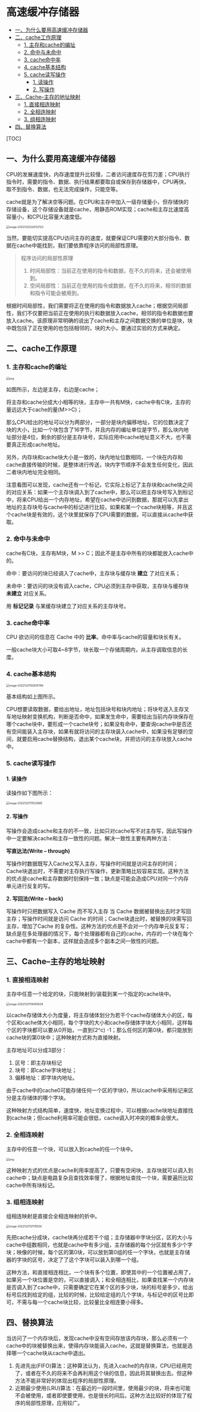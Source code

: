 # 高速缓冲存储器

<!-- START doctoc generated TOC please keep comment here to allow auto update -->
<!-- DON'T EDIT THIS SECTION, INSTEAD RE-RUN doctoc TO UPDATE -->

- [一、为什么要用高速缓冲存储器](#%E4%B8%80%E4%B8%BA%E4%BB%80%E4%B9%88%E8%A6%81%E7%94%A8%E9%AB%98%E9%80%9F%E7%BC%93%E5%86%B2%E5%AD%98%E5%82%A8%E5%99%A8)
- [二、cache工作原理](#%E4%BA%8Ccache%E5%B7%A5%E4%BD%9C%E5%8E%9F%E7%90%86)
    - [1. 主存和cache的编址](#1-%E4%B8%BB%E5%AD%98%E5%92%8Ccache%E7%9A%84%E7%BC%96%E5%9D%80)
    - [2. 命中与未命中](#2-%E5%91%BD%E4%B8%AD%E4%B8%8E%E6%9C%AA%E5%91%BD%E4%B8%AD)
    - [3. cache命中率](#3-cache%E5%91%BD%E4%B8%AD%E7%8E%87)
    - [4. cache基本结构](#4-cache%E5%9F%BA%E6%9C%AC%E7%BB%93%E6%9E%84)
    - [5. cache读写操作](#5-cache%E8%AF%BB%E5%86%99%E6%93%8D%E4%BD%9C)
        - [1. 读操作](#1-%E8%AF%BB%E6%93%8D%E4%BD%9C)
        - [2. 写操作](#2-%E5%86%99%E6%93%8D%E4%BD%9C)
- [三、Cache–主存的地址映射](#%E4%B8%89cache%E4%B8%BB%E5%AD%98%E7%9A%84%E5%9C%B0%E5%9D%80%E6%98%A0%E5%B0%84)
    - [1. 直接相连映射](#1-%E7%9B%B4%E6%8E%A5%E7%9B%B8%E8%BF%9E%E6%98%A0%E5%B0%84)
    - [2. 全相连映射](#2-%E5%85%A8%E7%9B%B8%E8%BF%9E%E6%98%A0%E5%B0%84)
    - [3. 组相连映射](#3-%E7%BB%84%E7%9B%B8%E8%BF%9E%E6%98%A0%E5%B0%84)
- [四、替换算法](#%E5%9B%9B%E6%9B%BF%E6%8D%A2%E7%AE%97%E6%B3%95)

<!-- END doctoc generated TOC please keep comment here to allow auto update -->

[TOC]

## 一、为什么要用高速缓冲存储器

CPU的发展速度快，内存速度提升比较慢，二者访问速度存在剪刀差；CPU执行指令时，需要的指令、数据、执行结果都要取自或保存到存储器中，CPU再快，取不到指令、数据，也无法完成操作，只能空等。

cache就是为了解决空等问题。在CPU和主存中加入一级存储量小，但存储快的存储设备，这个存储设备就是cache，用静态ROM实现；cache和主存比速度高容量小，和CPU比容量大速度低。

<img src="images/5-cache概述.png" alt="image-20221220224132123" style="zoom:50%;" />

当然，要能切实提高CPU访问主存的速度，就要保证CPU需要的大部分指令、数据在cache中能找到，我们要依靠程序访问的局部性原理。

> 程序访问的局部性原理
>
> 1. 时间局部性：当前正在使用的指令和数据，在不久的将来，还会被使用到。
> 2. 空间局部性：当前正在使用的指令或数据，在不久的将来，相邻的数据和指令可能会被用到。

根据时间局部性，我们需要将正在使用的指令和数据放入cache；根据空间局部性，我们不仅要把当前正在使用的执行和数据放入cache，相邻的指令和数据也要放入cache。该原理非常明确的说出了cache和主存之间数据交换的单位是块，块中既包括了正在使用的也包括相邻的，块的大小，要通过实验的方式来确定。

## 二、cache工作原理

### 1. 主存和cache的编址

<img src="images/5-主存和缓存的编址.png" alt="png" style="zoom:50%;" />

如图所示，左边是主存，右边是cache；

将主存和cache分成大小相等的块，主存中一共有M快，cache中有C块，主存的量远远大于cache的量(M>>C)；

那么CPU给出的地址可以分为两部分，一部分是块内偏移地址，它的位数决定了块的大小，比如一个块包含了16字节，并且内存的编址单位是字节，那么块内地址部分是4位，剩余的部分是主存块号，实际应用中cache地址意义不大，也不需要真正形成cache地址。

另外，内存块和cache块大小是一致的，块内地址位数相同，一个块在内存和cache直接传输的时候，是整体进行传送，块内字节顺序不会发生任何变化，因此二者块内地址完全相同。

注意看图可以发现，cache还有一个标记，它实际上标记了主存块和cache块之间的对应关系：如果一个主存块调入到了cache中，那么可以把主存块号写入到标记中，将来CPU给出一个内存地址，希望在cache中访问到数据，那就可以先拿出地址的主存块号与cache中的标记进行比较，如果和某一个cache块相等，并且这个cache块是有效的，这个块里就保存了CPU需要的数据，可以直接从cache中获取。

### 2. 命中与未命中

cache有C块，主存有M块，M >> C；因此不是主存中所有的块都能放入cache中的。

命中：要访问的块已经调入了cache中，主存块与缓存块 **建立** 了对应关系；

未命中：要访问的块没有调入cache，CPU必须到主存中获取，主存块与缓存块 **未建立** 对应关系。

用 **标记记录** 与某缓存块建立了对应关系的主存块号。

### 3. cache命中率

CPU 欲访问的信息在 Cache 中的 **比率**。命中率与cache的容量和块长有关。

一般cache块大小可取4~8字节，块长取一个存储周期内，从主存调取信息的长度。

### 4. cache基本结构

<img src="images/5-cache基本结构.png" alt="image-20221221102835784" style="zoom:50%;" />

基本结构如上图所示。

CPU想要读取数据，要给出地址，地址包括块号和块内地址；将块号送入主存叉车地址映射变换机构，判断是否命中，如果发生命中，需要给出当前内存块保存在哪个cache块中，要形成一个cache块号；如果没有命中，要查询cache中是否还有空间能装入主存块，如果有就将访问的主存块装入cache中，如果没有足够的空间，就要启用cache替换结构，退出某个cache块，并把访问的主存块放入cache中。

### 5. cache读写操作

#### 1. 读操作

读操作如下图所示：

<img src="images/5-cache读操作.png" alt="image-20221221111523885" style="zoom:50%;" />

#### 2. 写操作

写操作会造成cache和主存的不一致，比如只对cache写不对主存写，因此写操作中一定要解决cache和主存一致性的问题。解决一致性主要有两种方法：

**写直达法(Write – through)**

写操作时数据既写入Cache又写入主存，写操作时间就是访问主存的时间；Cache块退出时，不需要对主存执行写操作，更新策略比较容易实现。这种方法的优点是cache和主存数据时刻保持一致；缺点是可能会造成CPU对同一个内存单元进行反复的写。

**2. 写回法(Write – back)**

写操作时只把数据写入 Cache 而不写入主存 当 Cache 数据被替换出去时才写回主存；写操作时间就是访问 Cache 的时间；Cache块退出时，被替换的块需写回主存，增加了Cache
的复杂性。这种方法的优点是不会对一个内存单元反复写；缺点是在多处理器的情况下，每个处理器都有自己的cache，内存的一个块在每个cache中都有一个副本，这样就会造成多个副本之间一致性的问题。

## 三、Cache–主存的地址映射

### 1. 直接相连映射

主存中任意一个给定的块，只能映射到/装载到某一个指定的cache块中。

<img src="images/5-直接映射.png" alt="image-20221221114455029" style="zoom:50%;" />

以cache存储体大小为度量，将主存储体划分为若干个cache存储体大小的区，每个区和cache体大小相同，每个字块的大小和cache存储体字块大小相同，这样每个区的字块都可以要从0开始，一直到(2^c)
-1；那么任何区的第0块，都只能放到cache块的第0块中；这种映射方式称为直接映射。

主存地址可以分成3部分：

1. 区号：即主存块标记
2. 块号：即cache字块地址；
3. 偏移地址：即字块内地址。

由于cache中的cache0可能存储任何一个区的字块0，所以cache中采用标记来区分是主存储体的哪个字块。

这种映射方式结构简单，速度快，地址变换过程中，可以根据cache块地址直接找到cache块；但cache利用率可能会很低，cache调入时冲突的概率会很大。

### 2. 全相连映射

主存中的任意一个块，可以放入到cache的任一个块中。

<img src="images/5-全相连映射.png" alt="png" style="zoom:50%;" />

这种映射方式的优点是cache利用率提高了，只要有空闲块，主存块就可以调入到cache中；缺点是电路复杂且查找效率慢了，根据地址查找一个块，需要遍历比较cache中所有块标记。

### 3. 组相连映射

组相连映射是直接合全相连映射的折中。

<img src="images/5-组相连映射.png" alt="image-20221221121115534" style="zoom:50%;" />

先把cache分成块，cache块再分成若干个组；主存储器中字块分区，区的大小与cache中组数相同，也就是cache中有多少组，主存储器的每个分区就有多少个字块；映像的时候，每个区的第0块，可以放到第0组的任一个字块，也就是主存储器的字块的区号，决定了了这个字块可以装入到哪一个组。

这种方法，和直接相连相比，一个块有多个位置，即使其中的一个位置被占用了，如果另一个块位置是空的，可以直接调入；和全相连相比，如果查找某一个内存块是否调入到了cache中，只需要确定它在某个区的多少块，块的标号是多少，给出标号后找到给定的组，比较的时候，比较给定组的几个字块，与标记中的区号比即可，不需与每一个cache块比较，比较量比全相连要小得多。

## 四、替换算法

当访问了一个内存块后，发现cache中没有空间存放该内存块，那么必须有一个cache中的块被替换出来，使得内存块能装入cache，这就是替换算法，也就是选择哪一个cache块从cache中退出。

1. 先进先出(FIFO)算法：这种算法认为，先进入cache的内存块，CPU已经用完了，或者在不久的将来不会再利用这个块的信息，因此将其替换出去。但这种方法不能非常好的体现出程序的局部性原理。
2. 近期最少使用(LRU)算法：在最近的一段时间里，使用最少的块，将来也可能不会被使用，或者即使要使用，也是很长时间后。这种方法比较好的体现了程序的局部性原理，应用较广。
